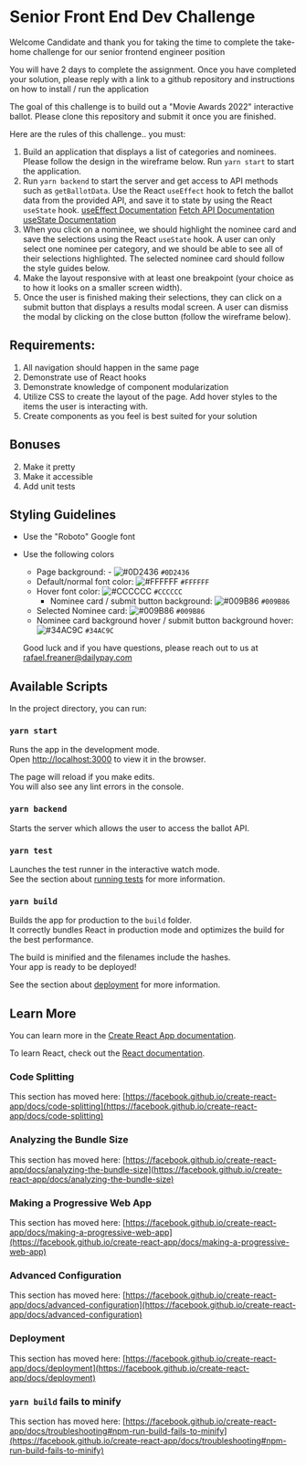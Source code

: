 # Senior Front End Dev Challenge

Welcome Candidate and thank you for taking the time to complete the take-home challenge for our senior frontend engineer position

You will have 2 days to complete the assignment. Once you have completed your solution, please reply with a link to a github repository and instructions on how to install / run the application

The goal of this challenge is to build out a "Movie Awards 2022" interactive ballot. Please clone this repository and submit it once you are finished.

Here are the rules of this challenge.. you must:

 1) Build an application that displays a list of categories and nominees. Please follow the design in the wireframe below. Run `yarn start` to start the application.
 2) Run `yarn backend` to start the server and get access to API methods such as `getBallotData`. Use the React `useEffect` hook to fetch the ballot data from the provided API, and save it to state by using the React `useState` hook.
 [useEffect Documentation](https://reactjs.org/docs/hooks-effect.html)
 [Fetch API Documentation](https://developer.mozilla.org/en-US/docs/Web/API/Fetch_API/Using_Fetch)
[useState Documentation](https://reactjs.org/docs/hooks-state.html)
 3) When you click on a nominee, we should highlight the nominee card and save the selections using the React `useState` hook. A user can only select one nominee per category, and we should be able to see all of their selections highlighted. The selected nominee card should follow the style guides below.
 4) Make the layout responsive with at least one breakpoint (your choice as to how it looks on a smaller screen width).
 5) Once the user is finished making their selections, they can click on a submit button that displays a results modal screen. A user can dismiss the modal by clicking on the close button (follow the wireframe below).

## Requirements:
 1) All navigation should happen in the same page
 2) Demonstrate use of React hooks
 3) Demonstrate knowledge of component modularization
 4) Utilize CSS to create the layout of the page. Add hover styles to the items the user is interacting with.
 5) Create components as you feel is best suited for your solution


## Bonuses
2) Make it pretty
3) Make it accessible
4) Add unit tests

## Styling Guidelines

- Use the "Roboto" Google font   
- Use the following colors   
	- Page background: - ![#0D2436](https://via.placeholder.com/15/0D2436/000000?text=+) `#0D2436`
	- Default/normal font color: ![#FFFFFF](https://via.placeholder.com/15/FFFFFF/000000?text=+) `#FFFFFF`
  - Hover font color: ![#CCCCCC](https://via.placeholder.com/15/CCCCCC/000000?text=+) `#CCCCCC`
	- Nominee card / submit button background: ![#009B86](https://via.placeholder.com/15/009B86/000000?text=+) `#009B86`
  - Selected Nominee card: ![#009B86](https://via.placeholder.com/15/009B86/000000?text=+) `#009B86`
  - Nominee card background hover / submit button background hover: ![#34AC9C](https://via.placeholder.com/15/#34AC9C/000000?text=+) `#34AC9C`


  Good luck and if you have questions, please reach out to us at rafael.freaner@dailypay.com

## Available Scripts

In the project directory, you can run:

### `yarn start`

Runs the app in the development mode.\
Open [http://localhost:3000](http://localhost:3000) to view it in the browser.

The page will reload if you make edits.\
You will also see any lint errors in the console.

### `yarn backend`

Starts the server which allows the user to access the ballot API.

### `yarn test`

Launches the test runner in the interactive watch mode.\
See the section about [running tests](https://facebook.github.io/create-react-app/docs/running-tests) for more information.

### `yarn build`

Builds the app for production to the `build` folder.\
It correctly bundles React in production mode and optimizes the build for the best performance.

The build is minified and the filenames include the hashes.\
Your app is ready to be deployed!

See the section about [deployment](https://facebook.github.io/create-react-app/docs/deployment) for more information.

## Learn More

You can learn more in the [Create React App documentation](https://facebook.github.io/create-react-app/docs/getting-started).

To learn React, check out the [React documentation](https://reactjs.org/).

### Code Splitting

This section has moved here: [https://facebook.github.io/create-react-app/docs/code-splitting](https://facebook.github.io/create-react-app/docs/code-splitting)

### Analyzing the Bundle Size

This section has moved here: [https://facebook.github.io/create-react-app/docs/analyzing-the-bundle-size](https://facebook.github.io/create-react-app/docs/analyzing-the-bundle-size)

### Making a Progressive Web App

This section has moved here: [https://facebook.github.io/create-react-app/docs/making-a-progressive-web-app](https://facebook.github.io/create-react-app/docs/making-a-progressive-web-app)

### Advanced Configuration

This section has moved here: [https://facebook.github.io/create-react-app/docs/advanced-configuration](https://facebook.github.io/create-react-app/docs/advanced-configuration)

### Deployment

This section has moved here: [https://facebook.github.io/create-react-app/docs/deployment](https://facebook.github.io/create-react-app/docs/deployment)

### `yarn build` fails to minify

This section has moved here: [https://facebook.github.io/create-react-app/docs/troubleshooting#npm-run-build-fails-to-minify](https://facebook.github.io/create-react-app/docs/troubleshooting#npm-run-build-fails-to-minify)
